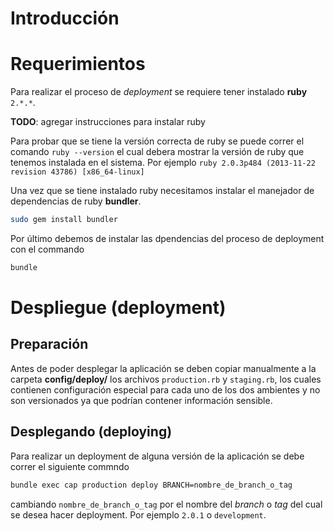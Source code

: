 # Introducción

# Requerimientos

Para realizar el proceso de *deployment* se requiere tener instalado
**ruby** `2.*.*`.

**TODO**: agregar instrucciones para instalar ruby
 
Para probar que se tiene la versión correcta de ruby se puede correr
el comando `ruby --version` el cual debera mostrar la versión de ruby
que tenemos instalada en el sistema. Por ejemplo 
`ruby 2.0.3p484 (2013-11-22 revision 43786) [x86_64-linux]`

Una vez que se tiene instalado ruby necesitamos instalar el manejador
de dependencias de ruby **bundler**. 

```bash
sudo gem install bundler
```

Por último debemos de instalar las dpendencias del proceso de deployment
con el commando

```bash
bundle
```

# Despliegue (deployment)

## Preparación

Antes de poder desplegar la aplicación se deben copiar manualmente 
a la carpeta **config/deploy/** los archivos `production.rb` y 
`staging.rb`, los cuales contienen configuración especial para cada uno
de los dos ambientes y no son versionados ya que podrían contener 
información sensible.

## Desplegando (deploying)

Para realizar un deployment de alguna versión de la aplicación se
debe correr el siguiente commndo

```bash
bundle exec cap production deploy BRANCH=nombre_de_branch_o_tag
```

cambiando `nombre_de_branch_o_tag` por el nombre del *branch* o *tag* 
del cual se desea hacer deployment. Por ejemplo `2.0.1` o `development`. 

